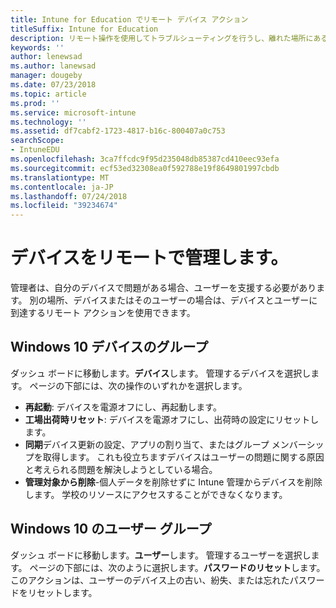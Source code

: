 ```yaml
---
title: Intune for Education でリモート デバイス アクション
titleSuffix: Intune for Education
description: リモート操作を使用してトラブルシューティングを行うし、離れた場所にあるデバイスを管理する方法について説明します。
keywords: ''
author: lenewsad
ms.author: lanewsad
manager: dougeby
ms.date: 07/23/2018
ms.topic: article
ms.prod: ''
ms.service: microsoft-intune
ms.technology: ''
ms.assetid: df7cabf2-1723-4817-b16c-800407a0c753
searchScope:
- IntuneEDU
ms.openlocfilehash: 3ca7ffcdc9f95d235048db85387cd410eec93efa
ms.sourcegitcommit: ecf53ed32308ea0f592788e19f8649801997cbdb
ms.translationtype: MT
ms.contentlocale: ja-JP
ms.lasthandoff: 07/24/2018
ms.locfileid: "39234674"
---
```

# <a name="manage-devices-remotely"></a>デバイスをリモートで管理します。  

管理者は、自分のデバイスで問題がある場合、ユーザーを支援する必要があります。 別の場所、デバイスまたはそのユーザーの場合は、デバイスとユーザーに到達するリモート アクションを使用できます。   

## <a name="windows-10-device-groups"></a>Windows 10 デバイスのグループ  
ダッシュ ボードに移動します。**デバイス**します。 管理するデバイスを選択します。 ページの下部には、次の操作のいずれかを選択します。

- **再起動**: デバイスを電源オフにし、再起動します。
- **工場出荷時リセット**: デバイスを電源オフにし、出荷時の設定にリセットします。
- **同期**デバイス更新の設定、アプリの割り当て、またはグループ メンバーシップを取得します。 これも役立ちますデバイスはユーザーの問題に関する原因と考えられる問題を解決しようとしている場合。
- **管理対象から削除**-個人データを削除せずに Intune 管理からデバイスを削除します。 学校のリソースにアクセスすることができなくなります。 

## <a name="windows-10-user-groups"></a>Windows 10 のユーザー グループ  
ダッシュ ボードに移動します。**ユーザー**します。 管理するユーザーを選択します。 ページの下部には、次のように選択します。**パスワードのリセット**します。 このアクションは、ユーザーのデバイス上の古い、紛失、または忘れたパスワードをリセットします。  
